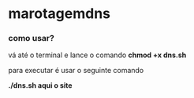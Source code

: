 # marotagemdns

### como usar?

vá até o terminal e lance o comando **chmod +x dns.sh**

para executar é usar o seguinte comando

**./dns.sh aqui o site**
